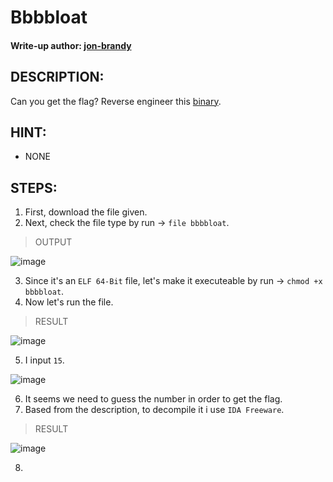 # Bbbbloat
#### Write-up author: [jon-brandy](https://github.com/jon-brandy)
## DESCRIPTION:
Can you get the flag? 
Reverse engineer this [binary](https://github.com/jon-brandy/CTF-WRITE-UP/blob/6e1e5b252b5e91cbfe28202f7f5ab9a07ead19b7/Asset/Bbbbloat/bbbbloat).
## HINT:
- NONE
## STEPS:
1. First, download the file given.
2. Next, check the file type by run -> `file bbbbloat`.

> OUTPUT

![image](https://user-images.githubusercontent.com/70703371/183069126-8ffd109a-deb0-44a9-8501-5a6c407dfc0c.png)

3. Since it's an `ELF 64-Bit` file, let's make it executeable by run -> `chmod +x bbbbloat`.
4. Now let's run the file.

> RESULT

![image](https://user-images.githubusercontent.com/70703371/183069348-37832e35-984d-4300-a5bc-5d7ae2c840ac.png)

5. I input `15`.

![image](https://user-images.githubusercontent.com/70703371/183069399-966d7e66-caee-4921-a036-eb2b739985c9.png)

6. It seems we need to guess the number in order to get the flag.
7. Based from the description, to decompile it i use `IDA Freeware`.

> RESULT

![image](https://user-images.githubusercontent.com/70703371/183071120-7aa5bb8a-7886-4e15-96da-ead579d95db1.png)

8. 
